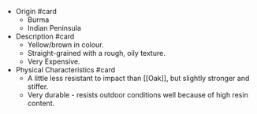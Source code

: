 - Origin #card
	- Burma
	- Indian Peninsula
- Description #card
	- Yellow/brown in colour.
	- Straight-grained with a rough, oily texture.
	- Very Expensive.
- Physical Characteristics #card
	- A little less resistant to impact than [[Oak]], but slightly stronger and stiffer.
	- Very durable - resists outdoor conditions well because of high resin content.